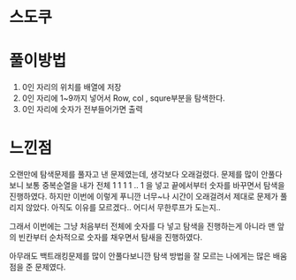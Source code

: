 # 스도쿠

# 풀이방법

1. 0인 자리의 위치를 배열에 저장
2. 0인 자리에 1~9까지 넣어서 Row, col , squre부분을 탐색한다.
3. 0인 자리에 숫자가 전부들어가면 출력


# 느낀점

오랜만에 탐색문제를 풀자고 낸 문제였는데, 생각보다 오래걸렸다.
문제를 많이 안풀다보니 보통 중복순열을 내가 전체 1 1 1 1 .. 1 을 넣고 끝에서부터 숫자를 바꾸면서 탐색을 진행하였다.
하지만 이번에 이렇게 푸니깐 너무~나 시간이 오래걸려서 제대로 문제가 풀리지 않았다. 아직도 이유를 모르겠다.. 어디서 무한루프가 도는지..

그래서 이번에는 그냥 처음부터 전체에 숫자를 다 넣고 탐색을 진행하는게 아니라 맨 앞의 빈칸부터 순차적으로 숫자를 채우면서 탐새을 진행하였다.

아무래도 백트래킹문제를 많이 안풀다보니깐 탐색 방법을 잘 모르는 나에게는 많은 배움점을 준 문제였다.